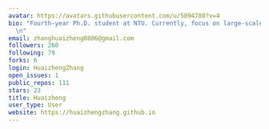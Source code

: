 ```yaml
---
avatar: https://avatars.githubusercontent.com/u/5894780?v=4
bio: "Fourth-year Ph.D. student at NTU. Currently, focus on large-scale ML system.\r\
  \n"
email: zhanghuaizheng0806@gmail.com
followers: 260
following: 79
forks: 6
login: HuaizhengZhang
open_issues: 1
public_repos: 111
stars: 23
title: Huaizheng
user_type: User
website: https://huaizhengzhang.github.io
---
```

